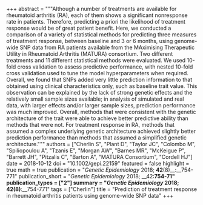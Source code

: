 +++
abstract = """Although a number of treatments are available for rheumatoid arthritis (RA), each of them shows a significant nonresponse rate in patients. Therefore, predicting a priori the likelihood of treatment response would be of great patient benefit. Here, we conducted a comparison of a variety of statistical methods for predicting three measures of treatment response, between baseline and 3 or 6 months, using genome-wide SNP data from RA patients available from the MAximising Therapeutic Utility in Rheumatoid Arthritis (MATURA) consortium. Two different treatments and 11 different statistical methods were evaluated. We used 10-fold cross validation to assess predictive performance, with nested 10-fold cross validation used to tune the model hyperparameters when required. Overall, we found that SNPs added very little prediction information to that obtained using clinical characteristics only, such as baseline trait value. This observation can be explained by the lack of strong genetic effects and the relatively small sample sizes available; in analysis of simulated and real data, with larger effects and/or larger sample sizes, prediction performance was much improved. Overall, methods that were consistent with the genetic architecture of the trait were able to achieve better predictive ability than methods that were not. For treatment response in RA, methods that assumed a complex underlying genetic architecture achieved slightly better prediction performance than methods that assumed a simplified genetic architecture."""
authors = ["Cherlin S", "Plant D", "Taylor JC", "Colombo M", "Spiliopoulou A", "Tzanis E", "Morgan AW", "Barnes MR", "McKeigue P", "Barrett JH", "Pitzalis C", "Barton A", "MATURA Consortium", "Cordell HJ"]
date = 2018-10-12
doi = "10.1002/gepi.22159"
featured = false
highlight = true
math = true
publication = "*Genetic Epidemiology* 2018; __42__(8)__:__754-771"
publication_short = "*Genetic Epidemiology* 2018; __42:__754-71"
publication_types = ["2"]
summary = "*Genetic Epidemiology* 2018; __42__(8)__:__754-771"
tags = ["Cherlin"]
title = "Prediction of treatment response in rheumatoid arthritis patients using genome-wide SNP data"
+++
